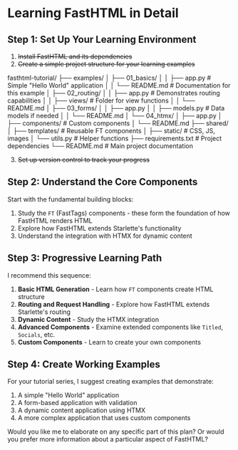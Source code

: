 # Learning FastHTML in Detail

## Step 1: Set Up Your Learning Environment

1. ~~Install FastHTML and its dependencies~~
2. ~~Create a simple project structure for your learning examples~~

fasthtml-tutorial/
├── examples/
│   ├── 01_basics/
│   │   ├── app.py            # Simple "Hello World" application
│   │   └── README.md         # Documentation for this example
│   ├── 02_routing/
│   │   ├── app.py            # Demonstrates routing capabilities
│   │   ├── views/            # Folder for view functions
│   │   └── README.md
│   ├── 03_forms/
│   │   ├── app.py
│   │   ├── models.py         # Data models if needed
│   │   └── README.md
│   └── 04_htmx/
│       ├── app.py
│       ├── components/       # Custom components
│       └── README.md
├── shared/
│   ├── templates/            # Reusable FT components
│   ├── static/               # CSS, JS, images
│   └── utils.py              # Helper functions
├── requirements.txt          # Project dependencies
└── README.md                 # Main project documentation

3. ~~Set up version control to track your progress~~

## Step 2: Understand the Core Components

Start with the fundamental building blocks:

1. Study the `FT` (FastTags) components - these form the foundation of how FastHTML renders HTML
2. Explore how FastHTML extends Starlette's functionality
3. Understand the integration with HTMX for dynamic content

## Step 3: Progressive Learning Path

I recommend this sequence:

1. **Basic HTML Generation** - Learn how `FT` components create HTML structure
2. **Routing and Request Handling** - Explore how FastHTML extends Starlette's routing
3. **Dynamic Content** - Study the HTMX integration
4. **Advanced Components** - Examine extended components like `Titled`, `Socials`, etc.
5. **Custom Components** - Learn to create your own components

## Step 4: Create Working Examples

For your tutorial series, I suggest creating examples that demonstrate:

1. A simple "Hello World" application
2. A form-based application with validation
3. A dynamic content application using HTMX
4. A more complex application that uses custom components

Would you like me to elaborate on any specific part of this plan? Or would you prefer more information about a particular aspect of FastHTML?